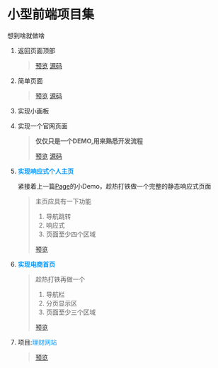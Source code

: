 #  小型前端项目集
想到啥就做啥
1. 返回页面顶部

   > [预览](https://tazbingor.github.io/small-front-end-project/test01-back-to-top/test.html)
   > [源码](https://github.com/tazbingor/small-front-end-project/blob/master/test01-back-to-top/test.html)

2. 简单页面

   >[预览](https://tazbingor.github.io/small-front-end-project/test02-simple-page/index.html)
   >[源码](https://github.com/tazbingor/small-front-end-project/blob/master/test02-simple-page/index.html)

3. 实现小画板

4. 实现一个官网页面
   > **仅仅只是一个DEMO,用来熟悉开发流程**
   >
   > [预览](https://tazbingor.github.io/small-front-end-project/test04-page/source/index.html)
   > [源码](https://github.com/tazbingor/small-front-end-project/blob/master/test04-page/source/index.html)

5. **<font color=#0099ff face="微软雅黑">实现响应式个人主页</font>**

   紧接着上一篇[Page](https://tazbingor.github.io/small-front-end-project/test04-page/source/index.html)的小Demo，趁热打铁做一个完整的静态响应式页面
   >主页应具有一下功能
   >1. 导航跳转
   >2. 响应式
   >3. 页面至少四个区域
   >
   >
   > [预览](https://tazbingor.github.io/small-front-end-project/test05-page-plus/index.html)

6. **<font color=#0099ff face="微软雅黑">实现电商首页</font>**
   >趁热打铁再做一个
   >1. 导航栏
   >2. 分页显示区
   >3. 页面至少三个区域
   >
   > [预览](https://tazbingor.github.io/small-front-end-project/test06-shopping-mall-home-page/index.html)

7. 项目:<font color=#0099ff face="微软雅黑">理财网站</font>
   > [预览](https://tazbingor.github.io/small-front-end-project/project01-responsive-web/src/index.html)

